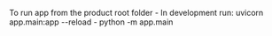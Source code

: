 To run app from the product root folder - In development run: uvicorn app.main:app --reload - python -m app.main
